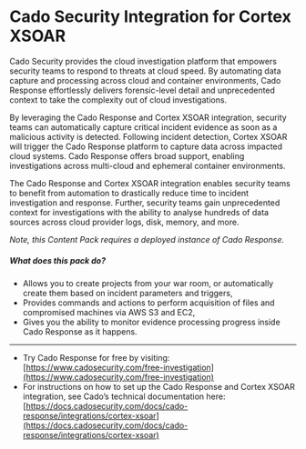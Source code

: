 # Cado Security Integration for Cortex XSOAR

Cado Security provides the cloud investigation platform that empowers security teams to respond to threats at cloud speed. By automating data capture and processing across cloud and container environments, Cado Response effortlessly delivers forensic-level detail and unprecedented context to take the complexity out of cloud investigations.

By leveraging the Cado Response and Cortex XSOAR integration, security teams can automatically capture critical incident evidence as soon as a malicious activity is detected. Following incident detection, Cortex XSOAR will trigger the Cado Response platform to capture data across impacted cloud systems. Cado Response offers broad support, enabling investigations across multi-cloud and ephemeral container environments. 

The Cado Response and Cortex XSOAR integration enables security teams to benefit from automation to drastically reduce time to incident investigation and response. Further, security teams gain unprecedented context for investigations with the ability to analyse hundreds of data sources across cloud provider logs, disk, memory, and more. 

_Note, this Content Pack requires a deployed instance of Cado Response._

##### What does this pack do?

- Allows you to create projects from your war room, or automatically create them based on incident parameters and triggers,
- Provides commands and actions to perform acquisition of files and compromised machines via AWS S3 and EC2,
- Gives you the ability to monitor evidence processing progress inside Cado Response as it happens.

---

- Try Cado Response for free by visiting: [https://www.cadosecurity.com/free-investigation](https://www.cadosecurity.com/free-investigation)
- For instructions on how to set up the Cado Response and Cortex XSOAR integration, see Cado’s technical documentation here: [https://docs.cadosecurity.com/docs/cado-response/integrations/cortex-xsoar](https://docs.cadosecurity.com/docs/cado-response/integrations/cortex-xsoar)
